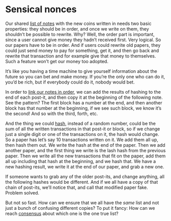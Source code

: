 # Sensical nonces

Our shared [list of notes](2.10-money_ledger.md) with the new coins written in needs two basic properties: they should be in order, and once we write on them, they shouldn’t be possible to rewrite. Why? Well, the order part is important, since a user cannot give money they hadn’t received first. Very logical. So our papers have to be in order. And if users could rewrite old papers, they could just send money to pay for something, get it, and then go back and rewrite that transaction and for example give that money to themselves. Such a feature won’t get our money too adopted.

It’s like you having a time machine to give yourself information about the future so you can bet and make money. If you’re the only one who can do it, you’d be rich, but if everybody could do it, nobody would bet.

In order to [link our notes in order](2.11-blockchain.md), we can add the results of hashing to the end of each post-it, and then copy it at the beginning of the following note. See the pattern? The first block has a number at the end, and then another block has that number at the beginning, if we see such block, we know it’s the second! And so with the third, forth, etc.

And the thing we could [hash](2.12-hashes.md), instead of a random number, could be the sum of all the written transactions in that post-it or block, so if we change just a single digit or one of the transactions on it, the hash would change. So a paper has let’s say 10 transactions written on it. We add them all up, then hash them out. We write the hash at the end of the paper. Then we add another paper, and the first thing we write is the lash hash from the previous paper. Then we write all the new transactions that fit on the paper, add them all up including that hash at the beginning, and we hash that. We have a new hashing result, we write it at the end of our paper, and grab a new one.

If someone wants to grab any of the older post-its, and change anything, all the following hashes would be different. And if we all have a copy of that chain of post-its, we’ll notice that, and call that modified paper fake. Problem solved.

But not so fast. How can we ensure that we all have the *same* list and not just a bunch of confusing different copies? To put it fancy: How can we reach [consensus](2.24-consensus.md) about which one is the one true list?